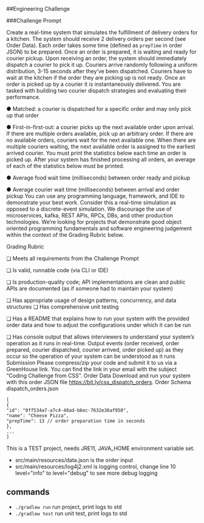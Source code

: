 ##Engineering Challenge

###Challenge Prompt

Create a real-time system that simulates the fulfillment of delivery orders for a kitchen. The system should receive 2 delivery orders per second (see Order Data). Each order takes some time (defined as `prepTime` in order JSON) to be prepared. Once an order is prepared, it is waiting and ready for courier pickup.
Upon receiving an order, the system should immediately dispatch a courier to pick it up. Couriers arrive randomly following a uniform distribution, 3-15 seconds after they’ve been dispatched. Couriers have to wait at the kitchen if the order they are picking up is not ready. Once an order is picked up by a courier it is instantaneously delivered.
You are tasked with building two courier dispatch strategies and evaluating their performance.

● Matched: a courier is dispatched for a specific order and may only pick up that order 

● First-in-first-out: a courier picks up the next available order upon arrival. If there are multiple orders available, pick up an arbitrary order. If there are no available orders, couriers wait for the next available one. When there are multiple couriers waiting, the next available order is assigned to the earliest arrived courier.
You must print the statistics below each time an order is picked up. After your system has finished processing all orders, an average of each of the statistics below must be printed.

● Average food wait time (milliseconds) between order ready and pickup 

● Average courier wait time (milliseconds) between arrival and order pickup
You can use any programming language, framework, and IDE to demonstrate your best work. Consider this a real-time simulation as opposed to a discrete-event simulation.
We discourage the use of microservices, kafka, REST APIs, RPCs, DBs, and other production technologies. We’re looking for projects that demonstrate good object oriented programming fundamentals and software engineering judgement within the context of the Grading Rubric below.

Grading Rubric

❏ Meets all requirements from the Challenge Prompt

❏ Is valid, runnable code (via CLI or IDE)

❏ Is production-quality code; API implementations are clean and public APIs are documented (as if someone had to maintain your system)

❏ Has appropriate usage of design patterns, concurrency, and data structures ❏ Has comprehensive unit testing

❏ Has a README that explains how to run your system with the provided order data and how to adjust the configurations under which it can be run

❏ Has console output that allows interviewers to understand your system’s operation as it runs in real-time. Output events (order received, order prepared, courier dispatched, courier arrived, order picked up) as they occur so the operation of your system can be understood as it runs
Submission
Please compress/zip your code and submit it to us via a GreenHouse link. You can find the link in your email with the subject “Coding Challenge from CSS”.
Order Data
Download and run your system with this order JSON file https://bit.ly/css_dispatch_orders. Order Schema
dispatch_orders.json
```
[
{
"id": "0ff534a7-a7c4-48ad-b6ec-7632e36af950",
"name": "Cheese Pizza",
"prepTime": 13 // order preparation time in seconds
},
...
]

```

This is a TEST project, needs JRE11, JAVA_HOME environment variable set.

* src/main/resources/data.json is the order input 
* src/main/resources/log4j2.xml is logging control, change line 10 level="info" to level="debug" to see more debug logging

## commands

 * `./gradlew run`     run project, print logs to std
 * `./gradlew test`    run unit test, print logs to std
